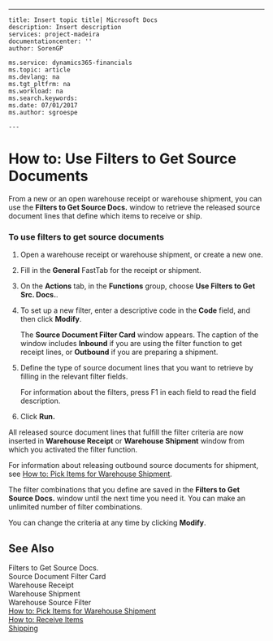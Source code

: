 ---
    title: Insert topic title| Microsoft Docs
    description: Insert description
    services: project-madeira
    documentationcenter: ''
    author: SorenGP

    ms.service: dynamics365-financials
    ms.topic: article
    ms.devlang: na
    ms.tgt_pltfrm: na
    ms.workload: na
    ms.search.keywords:
    ms.date: 07/01/2017
    ms.author: sgroespe

    ---
# How to: Use Filters to Get Source Documents
From a new or an open warehouse receipt or warehouse shipment, you can use the **Filters to Get Source Docs.** window to retrieve the released source document lines that define which items to receive or ship.  
  
### To use filters to get source documents  
  
1.  Open a warehouse receipt or warehouse shipment, or create a new one.  
  
2.  Fill in the **General** FastTab for the receipt or shipment.  
  
3.  On the **Actions** tab, in the **Functions** group, choose **Use Filters to Get Src. Docs.**.  
  
4.  To set up a new filter, enter a descriptive code in the **Code** field, and then click **Modify**.  
  
     The **Source Document Filter Card** window appears. The caption of the window includes **Inbound** if you are using the filter function to get receipt lines, or **Outbound** if you are preparing a shipment.  
  
5.  Define the type of source document lines that you want to retrieve by filling in the relevant filter fields.  
  
     For information about the filters, press F1 in each field to read the field description.  
  
6.  Click **Run.**  
  
 All released source document lines that fulfill the filter criteria are now inserted in **Warehouse Receipt** or **Warehouse Shipment** window from which you activated the filter function.  
  
 For information about releasing outbound source documents for shipment, see [How to: Pick Items for Warehouse Shipment](../FullExperience/how-to-pick-items-for-warehouse-shipment.md).  
  
 The filter combinations that you define are saved in the **Filters to Get Source Docs.** window until the next time you need it. You can make an unlimited number of filter combinations.  
  
 You can change the criteria at any time by clicking **Modify**.  
  
## See Also  
 Filters to Get Source Docs.   
 Source Document Filter Card   
 Warehouse Receipt   
 Warehouse Shipment   
 Warehouse Source Filter   
 [How to: Pick Items for Warehouse Shipment](../FullExperience/how-to-pick-items-for-warehouse-shipment.md)   
 [How to: Receive Items](../FullExperience/how-to-receive-items.md)   
 [Shipping](../FullExperience/Shipping.md)
